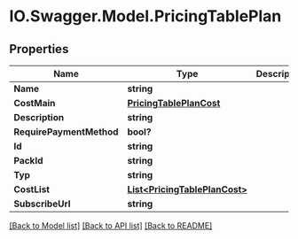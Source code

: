 # IO.Swagger.Model.PricingTablePlan
## Properties

Name | Type | Description | Notes
------------ | ------------- | ------------- | -------------
**Name** | **string** |  | [optional] 
**CostMain** | [**PricingTablePlanCost**](PricingTablePlanCost.md) |  | [optional] 
**Description** | **string** |  | [optional] 
**RequirePaymentMethod** | **bool?** |  | [optional] 
**Id** | **string** |  | [optional] 
**PackId** | **string** |  | [optional] 
**Typ** | **string** |  | [optional] 
**CostList** | [**List&lt;PricingTablePlanCost&gt;**](PricingTablePlanCost.md) |  | [optional] 
**SubscribeUrl** | **string** |  | [optional] 

[[Back to Model list]](../README.md#documentation-for-models) [[Back to API list]](../README.md#documentation-for-api-endpoints) [[Back to README]](../README.md)

